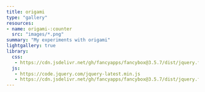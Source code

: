 ```yaml
---
title: origami
type: "gallery"
resources:
- name: origami-:counter
  src: "images/*.png"
summary: "My experiments with origami"
lightgallery: true
library:
  css:
   - https://cdn.jsdelivr.net/gh/fancyapps/fancybox@3.5.7/dist/jquery.fancybox.min.css
  js:
   - https://code.jquery.com/jquery-latest.min.js
   - https://cdn.jsdelivr.net/gh/fancyapps/fancybox@3.5.7/dist/jquery.fancybox.min.js
---
```




